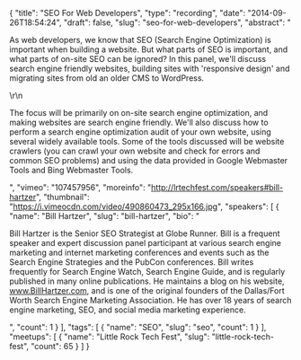 {
  "title": "SEO For Web Developers",
  "type": "recording",
  "date": "2014-09-26T18:54:24",
  "draft": false,
  "slug": "seo-for-web-developers",
  "abstract": "<p>As web developers, we know that SEO (Search Engine Optimization) is important when building a website. But what parts of SEO is important, and what parts of on-site SEO can be ignored? In this panel, we'll discuss search engine friendly websites, building sites with 'responsive design' and migrating sites from old an older CMS to WordPress.</p>\r\n<p>The focus will be primarily on on-site search engine optimization, and making websites are search engine friendly. We'll also discuss how to perform a search engine optimization audit of your own website, using several widely available tools. Some of the tools discussed will be website crawlers (you can crawl your own website and check for errors and common SEO problems) and using the data provided in Google Webmaster Tools and Bing Webmaster Tools.</p>",
  "vimeo": "107457956",
  "moreinfo": "http://lrtechfest.com/speakers#bill-hartzer",
  "thumbnail": "https://i.vimeocdn.com/video/490860473_295x166.jpg",
  "speakers": [
    {
      "name": "Bill Hartzer",
      "slug": "bill-hartzer",
      "bio": "<p>Bill Hartzer is the Senior SEO Strategist at Globe Runner. Bill is a frequent speaker and expert discussion panel participant at various search engine marketing and internet marketing conferences and events such as the Search Engine Strategies and the PubCon conferences. Bill writes frequently for Search Engine Watch, Search Engine Guide, and is regularly published in many online publications. He maintains a blog on his website, www.BillHartzer.com, and is one of the original founders of the Dallas/Fort Worth Search Engine Marketing Association. He has over 18 years of search engine marketing, SEO, and social media marketing experience.</p>",
      "count": 1
    }
  ],
  "tags": [
    {
      "name": "SEO",
      "slug": "seo",
      "count": 1
    }
  ],
  "meetups": [
    {
      "name": "Little Rock Tech Fest",
      "slug": "little-rock-tech-fest",
      "count": 65
    }
  ]
}
